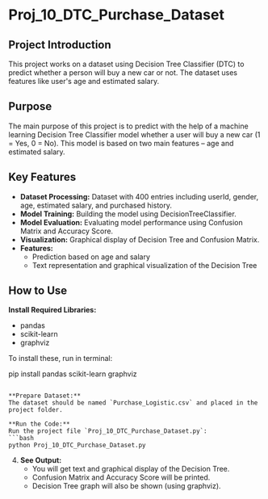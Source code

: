 # Proj_10_DTC_Purchase_Dataset

## Project Introduction

This project works on a dataset using Decision Tree Classifier (DTC) to predict whether a person will buy a new car or not. The dataset uses features like user's age and estimated salary.

## Purpose

The main purpose of this project is to predict with the help of a machine learning Decision Tree Classifier model whether a user will buy a new car (1 = Yes, 0 = No). This model is based on two main features – age and estimated salary.

## Key Features

- **Dataset Processing:** Dataset with 400 entries including userId, gender, age, estimated salary, and purchased history.
- **Model Training:** Building the model using DecisionTreeClassifier.
- **Model Evaluation:** Evaluating model performance using Confusion Matrix and Accuracy Score.
- **Visualization:** Graphical display of Decision Tree and Confusion Matrix.
- **Features:**  
  - Prediction based on age and salary  
  - Text representation and graphical visualization of the Decision Tree

## How to Use

 **Install Required Libraries:**
   - pandas
   - scikit-learn
   - graphviz

   To install these, run in terminal:
   
   pip install pandas scikit-learn graphviz
   ```

 **Prepare Dataset:**
   The dataset should be named `Purchase_Logistic.csv` and placed in the project folder.

 **Run the Code:**
   Run the project file `Proj_10_DTC_Purchase_Dataset.py`:
   ```bash
   python Proj_10_DTC_Purchase_Dataset.py
   ```

4. **See Output:**
   - You will get text and graphical display of the Decision Tree.
   - Confusion Matrix and Accuracy Score will be printed.
   - Decision Tree graph will also be shown (using graphviz).
